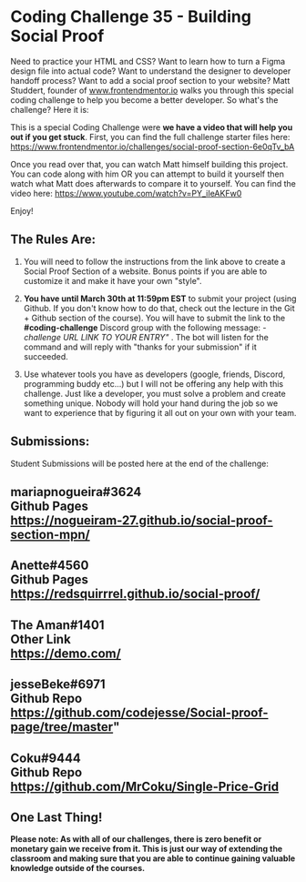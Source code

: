 # Coding Challenge 35 - Building Social Proof

Need to practice your HTML and CSS? Want to learn how to turn a Figma design file into actual code? Want to understand the designer to developer handoff process? Want to add a social proof section to your website? Matt Studdert, founder of www.frontendmentor.io walks you through this special coding challenge to help you become a better developer. So what's the challenge? Here it is:

This is a special Coding Challenge were **we have a video that will help you out if you get stuck**. First, you can find the full challenge starter files here: https://www.frontendmentor.io/challenges/social-proof-section-6e0qTv_bA

Once you read over that, you can watch Matt himself building this project. You can code along with him OR you can attempt to build it yourself then watch what Matt does afterwards to compare it to yourself. You can find the video here: https://www.youtube.com/watch?v=PY_iIeAKFw0

Enjoy!


## The Rules Are:

1. You will need to follow the instructions from the link above to create a Social Proof Section of a website. Bonus points if you are able to customize it and make it have your own "style".

2. **You have until March 30th at 11:59pm EST** to submit your project (using Github. If you don't know how to do that, check out the lecture in the Git + Github section of the course). You will have to submit the link to the **#coding-challenge** Discord group with the following message:  *-challenge URL LINK TO YOUR ENTRY"* . The bot will listen for the command and will reply with "thanks for your submission" if it succeeded.

4. Use whatever tools you have as developers (google, friends, Discord, programming buddy etc...) but I will not be offering any help with this challenge. Just like a developer, you must solve a problem and create something unique. Nobody will hold your hand during the job so we want to experience that by figuring it all out on your own with your team. 


## Submissions:

Student Submissions will be posted here at the end of the challenge:

mariapnogueira#3624  
Github Pages  
https://nogueiram-27.github.io/social-proof-section-mpn/  
-------  
  
Anette#4560  
Github Pages  
https://redsquirrrel.github.io/social-proof/  
-------  
  
The Aman#1401  
Other Link  
https://demo.com/  
-------  
  
jesseBeke#6971  
Github Repo  
https://github.com/codejesse/Social-proof-page/tree/master"  
-------  
  
Coku#9444  
Github Repo  
https://github.com/MrCoku/Single-Price-Grid  
-------


## One Last Thing!

**Please note: As with all of our challenges, there is zero benefit or monetary gain we receive from it. This is just our way of extending the classroom and making sure that you are able to continue gaining valuable knowledge outside of the courses.**
